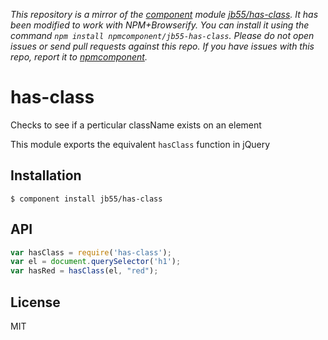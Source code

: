 *This repository is a mirror of the [component](http://component.io) module [jb55/has-class](http://github.com/jb55/has-class). It has been modified to work with NPM+Browserify. You can install it using the command `npm install npmcomponent/jb55-has-class`. Please do not open issues or send pull requests against this repo. If you have issues with this repo, report it to [npmcomponent](https://github.com/airportyh/npmcomponent).*

# has-class

  Checks to see if a perticular className exists on an element

  This module exports the equivalent `hasClass` function in jQuery

## Installation

    $ component install jb55/has-class

## API

```js
var hasClass = require('has-class');
var el = document.querySelector('h1');
var hasRed = hasClass(el, "red");
```

## License

  MIT
